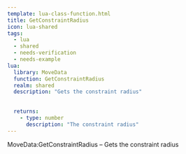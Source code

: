 ```yaml
---
template: lua-class-function.html
title: GetConstraintRadius
icon: lua-shared
tags:
  - lua
  - shared
  - needs-verification
  - needs-example
lua:
  library: MoveData
  function: GetConstraintRadius
  realm: shared
  description: "Gets the constraint radius"
  
  
  returns:
    - type: number
      description: "The constraint radius"
---
```


<div class="lua__search__keywords">
MoveData:GetConstraintRadius &#x2013; Gets the constraint radius
</div>
